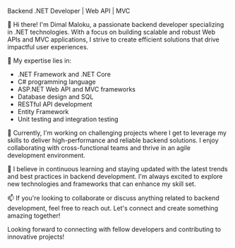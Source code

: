 Backend .NET Developer | Web API | MVC

👋 Hi there! I'm Dimal Maloku, a passionate backend developer specializing in .NET technologies. With a focus on building scalable and robust Web APIs and MVC applications, I strive to create efficient solutions that drive impactful user experiences.

🚀 My expertise lies in:

- .NET Framework and .NET Core
- C# programming language
- ASP.NET Web API and MVC frameworks
- Database design and SQL
- RESTful API development
- Entity Framework
- Unit testing and integration testing

💼 Currently, I'm working on challenging projects where I get to leverage my skills to deliver high-performance and reliable backend solutions. I enjoy collaborating with cross-functional teams and thrive in an agile development environment.

🌱 I believe in continuous learning and staying updated with the latest trends and best practices in backend development. I'm always excited to explore new technologies and frameworks that can enhance my skill set.

📫 If you're looking to collaborate or discuss anything related to backend development, feel free to reach out. Let's connect and create something amazing together!


Looking forward to connecting with fellow developers and contributing to innovative projects!

